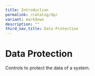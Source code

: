 ```yaml
---
title: Introduction
permalink: /catalog/dp/
variant: markdown
description: ""
third_nav_title: Data Protection
---
```

# Data Protection

Controls to protect the data of a system.
